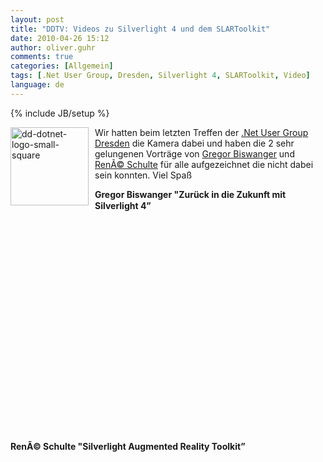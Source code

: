 ```yaml
---
layout: post
title: "DDTV: Videos zu Silverlight 4 und dem SLARToolkit"
date: 2010-04-26 15:12
author: oliver.guhr
comments: true
categories: [Allgemein]
tags: [.Net User Group, Dresden, Silverlight 4, SLARToolkit, Video]
language: de
---
```

{% include JB/setup %}
<p align="left"><a href="{{BASE_PATH}}/assets/wp-images/dddotnetlogosmallsquare.png"><img style="border-right-width: 0px; margin: 0px 10px 0px 0px; display: inline; border-top-width: 0px; border-bottom-width: 0px; border-left-width: 0px" title="dd-dotnet-logo-small-square" border="0" alt="dd-dotnet-logo-small-square" align="left" src="{{BASE_PATH}}/assets/wp-images/dddotnetlogosmallsquare_thumb.png" width="125" height="125" /></a> Wir hatten beim letzten Treffen der <a href="http://dd-dotnet.de">.Net User Group Dresden</a> die Kamera dabei und haben die 2 sehr gelungenen Vorträge von <a href="http://twitter.com/BFreakout" target="_blank">Gregor Biswanger</a> und <a href="http://twitter.com/rschu" target="_blank">RenÃ© Schulte</a> für alle aufgezeichnet die nicht dabei sein konnten. Viel Spaß </p>  <p align="left"><strong>Gregor Biswanger "Zurück in die Zukunft mit Silverlight 4”</strong>     <br />    <br /><object classid="clsid:d27cdb6e-ae6d-11cf-96b8-444553540000" width="500" height="325" codebase="http://download.macromedia.com/pub/shockwave/cabs/flash/swflash.cab#version=6,0,40,0"><param name="allowfullscreen" value="true" /><param name="allowscriptaccess" value="always" /><param name="src" value="http://vimeo.com/moogaloop.swf?clip_id=10821459&amp;server=vimeo.com&amp;show_title=1&amp;show_byline=1&amp;show_portrait=0&amp;color=00ADEF&amp;fullscreen=1" /><embed type="application/x-shockwave-flash" width="500" height="325" src="http://vimeo.com/moogaloop.swf?clip_id=10821459&amp;server=vimeo.com&amp;show_title=1&amp;show_byline=1&amp;show_portrait=0&amp;color=00ADEF&amp;fullscreen=1" allowscriptaccess="always" allowfullscreen="true"></embed></object></p>  <p></p>  <p></p>  <h4><strong>RenÃ© Schulte "Silverlight Augmented Reality Toolkit”</strong>     <br />    <br /></h4> <object classid="clsid:d27cdb6e-ae6d-11cf-96b8-444553540000" width="500" height="325" codebase="http://download.macromedia.com/pub/shockwave/cabs/flash/swflash.cab#version=6,0,40,0"><param name="allowfullscreen" value="true" /><param name="allowscriptaccess" value="always" /><param name="src" value="http://vimeo.com/moogaloop.swf?clip_id=10604412&amp;server=vimeo.com&amp;show_title=1&amp;show_byline=1&amp;show_portrait=0&amp;color=00adef&amp;fullscreen=1" /><embed type="application/x-shockwave-flash" width="500" height="325" src="http://vimeo.com/moogaloop.swf?clip_id=10604412&amp;server=vimeo.com&amp;show_title=1&amp;show_byline=1&amp;show_portrait=0&amp;color=00adef&amp;fullscreen=1" allowscriptaccess="always" allowfullscreen="true"></embed></object>
